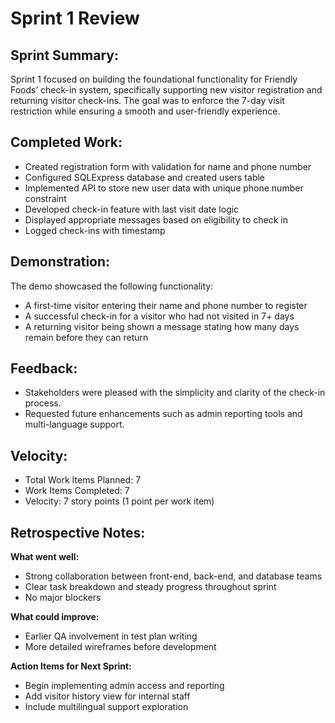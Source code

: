 # Sprint 1 Review

## Sprint Summary:
Sprint 1 focused on building the foundational functionality for Friendly Foods’ check-in system, specifically supporting new visitor registration and returning visitor check-ins. The goal was to enforce the 7-day visit restriction while ensuring a smooth and user-friendly experience.

## Completed Work:
- Created registration form with validation for name and phone number
- Configured SQLExpress database and created users table
- Implemented API to store new user data with unique phone number constraint
- Developed check-in feature with last visit date logic
- Displayed appropriate messages based on eligibility to check in
- Logged check-ins with timestamp

## Demonstration:
The demo showcased the following functionality:
- A first-time visitor entering their name and phone number to register
- A successful check-in for a visitor who had not visited in 7+ days
- A returning visitor being shown a message stating how many days remain before they can return

## Feedback:
- Stakeholders were pleased with the simplicity and clarity of the check-in process.
- Requested future enhancements such as admin reporting tools and multi-language support.

## Velocity:
- Total Work Items Planned: 7  
- Work Items Completed: 7  
- Velocity: 7 story points (1 point per work item)

## Retrospective Notes:
**What went well:**
- Strong collaboration between front-end, back-end, and database teams
- Clear task breakdown and steady progress throughout sprint
- No major blockers

**What could improve:**
- Earlier QA involvement in test plan writing
- More detailed wireframes before development

**Action Items for Next Sprint:**
- Begin implementing admin access and reporting
- Add visitor history view for internal staff
- Include multilingual support exploration
